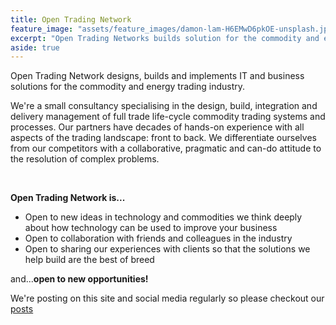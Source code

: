 ```yaml
---
title: Open Trading Network
feature_image: "assets/feature_images/damon-lam-H6EMwD6pkOE-unsplash.jpg"
excerpt: "Open Trading Networks builds solution for the commodity and energy trading sector."
aside: true
---
```


Open Trading Network designs, builds and implements IT and business solutions for the commodity and energy trading industry.

We're a small consultancy specialising in the design, build, integration and delivery management of full trade life-cycle commodity trading systems and processes. Our partners have decades of hands-on experience with all aspects of the trading landscape: front to back. 
We differentiate ourselves from our competitors with a collaborative, pragmatic and can-do attitude to the resolution of complex problems.

<br>

**Open Trading Network is...**
* Open to new ideas in technology and commodities we think deeply about how technology can be used to improve your business
* Open to collaboration with friends and colleagues in the industry
* Open to sharing our experiences with clients so that the solutions we help build are the best of breed 

and...**open to new opportunities!**

We're posting on this site and social media regularly so please checkout our [posts](/category/all)